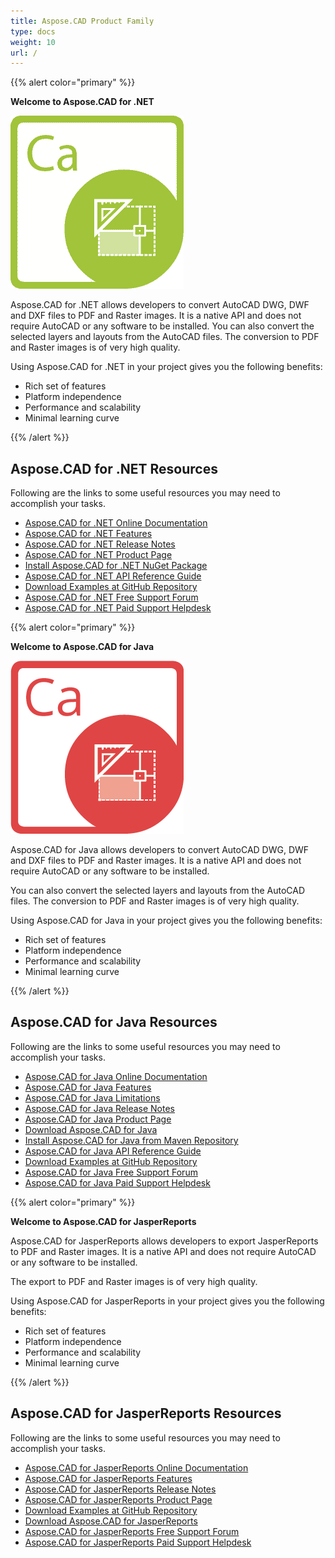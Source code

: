 ```yaml
---
title: Aspose.CAD Product Family
type: docs
weight: 10
url: /
---
```


{{% alert color="primary" %}}

**Welcome to Aspose.CAD for .NET**

![Aspose.CAD for .NET Product Logo](home_1.png)

Aspose.CAD for .NET allows developers to convert AutoCAD DWG, DWF and DXF files to PDF and Raster images. It is a native API and does not require AutoCAD or any software to be installed. You can also convert the selected layers and layouts from the AutoCAD files. The conversion to PDF and Raster images is of very high quality.

Using Aspose.CAD for .NET in your project gives you the following benefits:

- Rich set of features
- Platform independence
- Performance and scalability
- Minimal learning curve

{{% /alert %}}

## **Aspose.CAD for .NET Resources**

Following are the links to some useful resources you may need to accomplish your tasks.

- [Aspose.CAD for .NET Online Documentation](/cad/net/)
- [Aspose.CAD for .NET Features](/cad/net/product-overview/#advanced-api-features)
- [Aspose.CAD for .NET Release Notes](/cad/net/release-notes/)
- [Aspose.CAD for .NET Product Page](https://products.aspose.com/cad/net)
- [Install Aspose.CAD for .NET NuGet Package](https://www.nuget.org/packages/Aspose.CAD/)
- [Aspose.CAD for .NET API Reference Guide](https://apireference.aspose.com/cad/net)
- [Download Examples at GitHub Repository](https://github.com/aspose-cad/Aspose.CAD-for-.NET)
- [Aspose.CAD for .NET Free Support Forum](https://forum.aspose.com/c/cad)
- [Aspose.CAD for .NET Paid Support Helpdesk](https://helpdesk.aspose.com/)

{{% alert color="primary" %}}

**Welcome to Aspose.CAD for Java**

![Aspose.CAD for Java Product Logo](home_2.png)

Aspose.CAD for Java allows developers to convert AutoCAD DWG, DWF and DXF files to PDF and Raster images. It is a native API and does not require AutoCAD or any software to be installed.

You can also convert the selected layers and layouts from the AutoCAD files. The conversion to PDF and Raster images is of very high quality.

Using Aspose.CAD for Java in your project gives you the following benefits:

- Rich set of features
- Platform independence
- Performance and scalability
- Minimal learning curve

{{% /alert %}}

## **Aspose.CAD for Java Resources**

Following are the links to some useful resources you may need to accomplish your tasks.

- [Aspose.CAD for Java Online Documentation](/cad/java/)
- [Aspose.CAD for Java Features](/cad/java/product-overview/#advanced-api-features)
- [Aspose.CAD for Java Limitations](/cad/java/product-overview/#not-yet-supported)
- [Aspose.CAD for Java Release Notes](/cad/java/release-notes/)
- [Aspose.CAD for Java Product Page](https://products.aspose.com/cad/java)
- [Download Aspose.CAD for Java](https://repository.aspose.com/webapp/#/artifacts/browse/tree/General/repo/com/aspose/aspose-cad)
- [Install Aspose.CAD for Java from Maven Repository](/cad/java/installation/)
- [Aspose.CAD for Java API Reference Guide](https://apireference.aspose.com/cad/java)
- [Download Examples at GitHub Repository](https://github.com/aspose-cad/Aspose.CAD-for-Java)
- [Aspose.CAD for Java Free Support Forum](https://forum.aspose.com/c/cad)
- [Aspose.CAD for Java Paid Support Helpdesk](https://helpdesk.aspose.com/)

{{% alert color="primary" %}}

**Welcome to Aspose.CAD for JasperReports**

[comment]: <> (![Aspose.CAD for JasperReports Product Logo]&#40;home_2.png&#41;)

Aspose.CAD for JasperReports allows developers to export JasperReports to PDF and Raster images. It is a native API and does not require AutoCAD or any software to be installed.

The export to PDF and Raster images is of very high quality.

Using Aspose.CAD for JasperReports in your project gives you the following benefits:

- Rich set of features
- Platform independence
- Performance and scalability
- Minimal learning curve

{{% /alert %}}

## **Aspose.CAD for JasperReports Resources**

Following are the links to some useful resources you may need to accomplish your tasks.

- [Aspose.CAD for JasperReports Online Documentation](/cad/jasperreports/)
- [Aspose.CAD for JasperReports Features](/cad/jasperreports/features-overview/)
- [Aspose.CAD for JasperReports Release Notes](/cad/jasperreports/release-notes/)
- [Aspose.CAD for JasperReports Product Page](https://products.aspose.com/cad/jasperreports)
- [Download Examples at GitHub Repository](https://github.com/aspose-cad/Aspose.CAD-for-JasperReports)
- [Download Aspose.CAD for JasperReports](https://downloads.aspose.com/cad/jasperreports)
- [Aspose.CAD for JasperReports Free Support Forum](https://forum.aspose.com/c/cad)
- [Aspose.CAD for JasperReports Paid Support Helpdesk](https://helpdesk.aspose.com/)